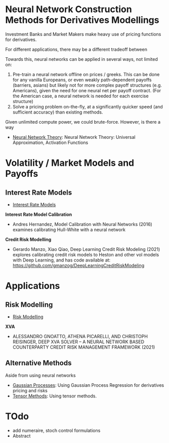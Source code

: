 # Neural Network Construction Methods for Derivatives Modellings

Investment Banks and Market Makers make heavy use of pricing functions for derivatives. 

For different applications, there may be a different tradeoff between

Towards this, neural networks can be applied in several ways, not limited on:

1. Pre-train a neural network offline on prices / greeks. This can be done for any vanilla Europeans, or even weakly path-dependent payoffs (barriers, asians) but likely not for more complex payoff structures (e.g. Americans), given the need for one neural net per payoff contract. (For the American case, a neural network is needed for each exercise structure)
2. Solve a pricing problem on-the-fly, at a significantly quicker speed (and sufficient accuracy) than existing methods. 


Given unlimited compute power, we could brute-force. However, is there a way


+ [Neural Network Theory](literature/nn-theory): Neural Network Theory: Universal Approximation, Activation Functions

# Volatility / Market Models and Payoffs

## Interest Rate Models

+ [Interest Rate Models](literature/vol-models-and-payoffs/interest-rate-models.md)

**Interest Rate Model Calibration**
+ Andres Hernandez, Model Calibration with Neural Networks (2016) examines calibrating Hull-White with a neural network

**Credit Risk Modelling**
+ Gerardo Manzo, Xiao Qiao, Deep Learning Credit Risk Modeling (2021) explores calibrating credit risk models to Heston and other vol models with Deep Learning, and has code available at: https://github.com/gmanzog/DeepLearningCreditRiskModeling

# Applications

## Risk Modelling

+ [Risk Modelling](literature/applications/risk-modelling.md)

**XVA**
+ ALESSANDRO GNOATTO, ATHENA PICARELLI, AND CHRISTOPH REISINGER, DEEP XVA SOLVER – A NEURAL NETWORK BASED COUNTERPARTY CREDIT RISK MANAGEMENT FRAMEWORK (2021)





## Alternative Methods

Aside from using neural networks

+ [Gaussian Processes](literature/gaussian-process): Using Gaussian Process Regression for derivatives pricing and risks
+ [Tensor Methods](literature/tensor-methods): Using tensor methods.


# TOdo

+ add numeraire, stoch control formulations
+ Abstract